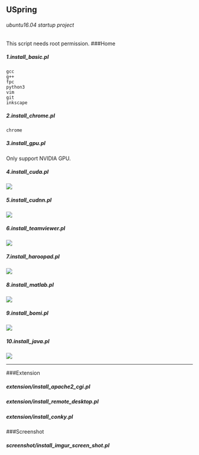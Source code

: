 ## USpring

###### ubuntu16.04 startup project

This script needs root permission.
###Home
##### 1.install_basic.pl

```
gcc
g++
fpc
python3
vim
git
inkscape
```

##### 2.install_chrome.pl

```
chrome
```

##### 3.install_gpu.pl

Only support NVIDIA GPU.

##### 4.install_cuda.pl
![](https://i.imgur.com/PGvI1Eu.png)
##### 5.install_cudnn.pl
![](https://i.imgur.com/LMYEdoZ.png)
##### 6.install_teamviewer.pl
![](https://i.imgur.com/Gvv4hNZ.png)
##### 7.install_haroopad.pl
![](https://i.imgur.com/lrUBP9k.png)
##### 8.install_matlab.pl
![](https://i.imgur.com/Kg7dkLa.png)
##### 9.install_bomi.pl
![](https://i.imgur.com/gocRJMY.png)
##### 10.install_java.pl
![](https://i.imgur.com/h1mfnNS.png)
* * *
###Extension
##### extension/install_apache2_cgi.pl

##### extension/install_remote_desktop.pl

##### extension/install_conky.pl

###Screenshot

##### screenshot/install_imgur_screen_shot.pl